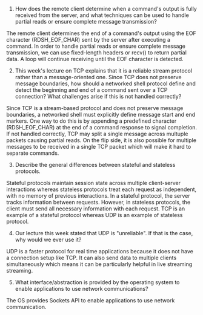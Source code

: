1. How does the remote client determine when a command's output is fully received from the server, and what techniques can be used to handle partial reads or ensure complete message transmission?

The remote client determines the end of a command's output using the EOF character (RDSH_EOF_CHAR) sent by the server after executing a command. In order to handle partial reads or ensure complete message transmission, we can use fixed-length headers or recv() to return partial data. A loop will continue receiving until the EOF character is detected.

2. This week's lecture on TCP explains that it is a reliable stream protocol rather than a message-oriented one. Since TCP does not preserve message boundaries, how should a networked shell protocol define and detect the beginning and end of a command sent over a TCP connection? What challenges arise if this is not handled correctly?

Since TCP is a stream-based protocol and does not preserve message boundaries, a networked shell must explicitly define message start and end markers. One way to do this is by appending a predefined character (RDSH_EOF_CHAR) at the end of a command response to signal completion. If not handled correctly, TCP may split a single message across multuple packets causing partial reads. On the flip side, it is also possible for multiple messages to be received in a single TCP packet which will make it hard to separate commands. 

3. Describe the general differences between stateful and stateless protocols.

Stateful protocols maintain session state across multiple client-server interactions whereas stateless protocols treat each request as independent, with no memory of previous interactions. In a stateful protocol, the server tracks information between requests. However, in stateless protocols, the client must send all necessary information with each request. TCP is an example of a stateful protocol whereas UDP is an example of stateless protocol.

4. Our lecture this week stated that UDP is "unreliable". If that is the case, why would we ever use it?

UDP is a faster protocol for real time applications because it does not have a connection setup like TCP. It can also send data to multiple clients simultaneously which means it can be particularly helpful in live streaming streaming.

5. What interface/abstraction is provided by the operating system to enable applications to use network communications?

The OS provides Sockets API to enable applications to use network communication.

